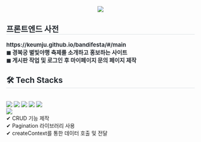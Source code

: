 <div align= "center">
    <img src="https://capsule-render.vercel.app/api?type=soft&color=050819&height=180&text=대한민국%20밤산책%20🎇&animation=&fontColor=ffffff&fontSize=50" />
    </div>
    <div style="text-align: left;"> 
    <h2 style="border-bottom: 1px solid #d8dee4; color: #282d33;"> 프론트엔드 사전 </h2>  
    <div style="font-weight: 700; font-size: 15px; text-align: left; color: #282d33;"> https://keumju.github.io/bandifesta/#/main</li></li>
      <br/>◼ 경복궁 별빛야행 축제를 소개하고 홍보하는 사이트</li>
      <br/>◼ 게시판 작업 및 로그인 후 마이페이지 문의 페이지 제작</li> </div> 
    </div>
    <div style="text-align: left;">
    <h2 style="border-bottom: 1px solid #d8dee4; color: #282d33;"> 🛠️ Tech Stacks </h2> <br> 
    <div style="margin: ; text-align: left;" "text-align: left;"> <img src="https://img.shields.io/badge/HTML5-E34F26?style=for-the-badge&logo=HTML5&logoColor=white">
          <img src="https://img.shields.io/badge/CSS3-1572B6?style=for-the-badge&logo=CSS3&logoColor=white">
          <img src="https://img.shields.io/badge/React-61DAFB?style=for-the-badge&logo=React&logoColor=white">
          <img src="https://img.shields.io/badge/MySQL-4479A1?style=for-the-badge&logo=MySQL&logoColor=white">
          <img src="https://img.shields.io/badge/Figma-F24E1E?style=for-the-badge&logo=Figma&logoColor=white">
          <br/><img src="https://img.shields.io/badge/Node.js-339933?style=for-the-badge&logo=Node.js&logoColor=white">
          <br/>✔ CRUD 기능 제작
          <br/>✔ Pagination 라이브러리 사용
          <br/>✔ createContext를 통한 데이터 호출 및 전달
          </div>
    </div>
    <div style="text-align: left;"> 
